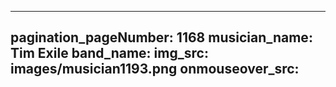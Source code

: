 ------
pagination_pageNumber: 1168
musician_name: Tim Exile
band_name: 
img_src: images/musician1193.png
onmouseover_src: 
------
